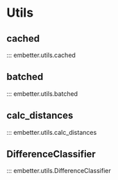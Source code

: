 # Utils

## cached

::: embetter.utils.cached

## batched

::: embetter.utils.batched

## calc_distances

::: embetter.utils.calc_distances

## DifferenceClassifier

::: embetter.utils.DifferenceClassifier
